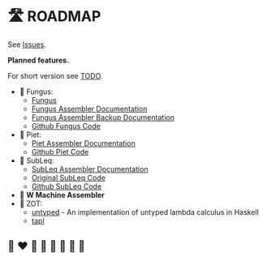 # 🛣️ ROADMAP

See [Issues](https://github.com/helvm/helpa/issues).

**Planned features.**

For short version see [TODO](TODO.md).
* 💛 Fungus:
  * [Fungus](https://www.bedroomlan.org/hardware/fungus/)
  * [Fungus Assembler Documentation](http://www.club.cc.cmu.edu/~ajo/funge/fungus.html#fungasm) 
  * [Fungus Assembler Backup Documentation](https://helvm.online/Fungus#fungasm)
  * [Github Fungus Code](https://github.com/helvm/Fungus/)
* 💚 Piet:
  * [Piet Assembler Documentation](https://www.toothycat.net/wiki/wiki.pl?MoonShadow/Piet)
  * [Github Piet Code](https://github.com/helvm/Piet)
* 💙 SubLeq:
  * [SubLeq Assembler Documentation](http://mazonka.com/subleq/)
  * [Original SubLeq Code](http://mazonka.com/subleq/sqasm.cpp)
  * [Github SubLeq Code](https://github.com/esovm/SUBLEQ-cpp)
* 🖤 **W Machine Assembler**
* 🦄 ZOT:
  * [untyped](https://github.com/helvm/untyped) - An implementation of untyped lambda calculus in Haskell
  * [tapl](https://github.com/helvm/haskell-tapl)

## 🌈 ❤️ 💛 💚 💙 🤍 🖤 🦄
